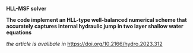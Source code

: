 **HLL-MSF solver**


**The code implement an HLL-type well-balanced numerical scheme that accurately captures internal hydraulic jump in two layer shallow water equations**

*the article is avalibale in* https://doi.org/10.2166/hydro.2023.312
